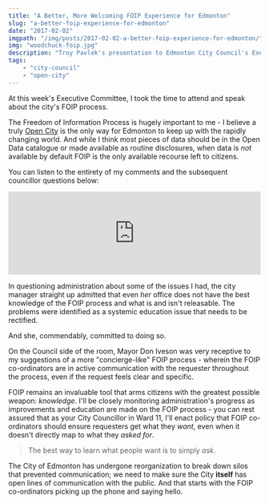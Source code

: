 ```yaml
---
title: "A Better, More Welcoming FOIP Experience for Edmonton"
slug: "a-better-foip-experience-for-edmonton"
date: "2017-02-02"
imgpath: "/img/posts/2017-02-02-a-better-foip-experience-for-edmonton/"
img: "woodchuck-foip.jpg"
description: "Troy Pavlek's presentation to Edmonton City Council's Executive committee about improvements that can be made to Edmonton's FOIP process"
tags: 
    - "city-council"
    - "open-city"
---
```


At this week's Executive Committee, I took the time to attend and speak about the city's FOIP process.

The Freedom of Information Process is hugely important to me - I believe a truly [Open City](/open-city) is the only
way for Edmonton to keep up with the rapidly changing world. And while I think most pieces of data should be in the 
Open Data catalogue or made available as routine disclosures, when data is _not_ available by default FOIP is the
only available recourse left to citizens.

You can listen to the entirety of my comments and the subsequent councillor questions below:

<iframe width="100%" height="166" scrolling="no" frameborder="no" src="https://w.soundcloud.com/player/?url=https%3A//api.soundcloud.com/tracks/305846685&amp;color=ff5500&amp;auto_play=false&amp;hide_related=true&amp;show_comments=true&amp;show_user=false&amp;show_reposts=false"></iframe>

In questioning administration about some of the issues I had, the city manager straight up admitted that even *her* office
does not have the best knowledge of the FOIP process and what is and isn't releasable. The problems were identified as
a systemic education issue that needs to be rectified.

And she, commendably, committed to doing so.

On the Council side of the room, Mayor Don Iveson was very receptive to my suggestions of a more "concierge-like" FOIP
process - wherein the FOIP co-ordinators are in active communication with the requester throughout the process, even if
the request feels clear and specific.

FOIP remains an invaluable tool that arms citizens with the greatest possible weapon: _knowledge_. I'll be closely monitoring
administration's progress as improvements and education are made on the FOIP process - you can rest assured
that as your City Councillor in Ward 11, I'll enact policy that FOIP co-ordinators should ensure requesters
get what they _want_, even when it doesn't directly map to what they _asked for_.

> The best way to learn what people want is to simply *ask*.

The City of Edmonton has undergone reorganization to break down silos that prevented communication; we need to make sure
the City **itself** has open lines of communication with the public. And that starts with the FOIP co-ordinators picking
up the phone and saying hello.

